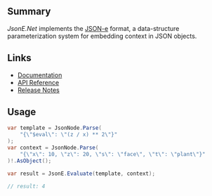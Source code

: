 ## Summary

_JsonE.Net_ implements the [JSON-e](https://json-e.js.org/) format, a data-structure parameterization system for embedding context in JSON objects.

## Links

- [Documentation](https://docs.json-everything.net/json-e/basics/)
- [API Reference](https://docs.json-everything.net/api/JsonE.Net/JsonE/)
- [Release Notes](https://docs.json-everything.net/rn-json-e/)

## Usage

```c#
var template = JsonNode.Parse(
    "{\"$eval\": \"(z / x) ** 2\"}"
);
var context = JsonNode.Parse(
    "{\"x\": 10, \"z\": 20, \"s\": \"face\", \"t\": \"plant\"}"
)!.AsObject();

var result = JsonE.Evaluate(template, context);

// result: 4
```
